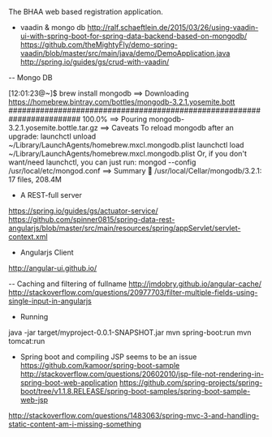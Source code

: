 The BHAA web based registration application.

- vaadin & mongo db
http://ralf.schaeftlein.de/2015/03/26/using-vaadin-ui-with-spring-boot-for-spring-data-backend-based-on-mongodb/
https://github.com/theMightyFly/demo-spring-vaadin/blob/master/src/main/java/demo/DemoApplication.java
http://spring.io/guides/gs/crud-with-vaadin/

-- Mongo DB

[12:01:23@~]$ brew install mongodb
==> Downloading https://homebrew.bintray.com/bottles/mongodb-3.2.1.yosemite.bott
######################################################################## 100.0%
==> Pouring mongodb-3.2.1.yosemite.bottle.tar.gz
==> Caveats
To reload mongodb after an upgrade:
  launchctl unload ~/Library/LaunchAgents/homebrew.mxcl.mongodb.plist
  launchctl load ~/Library/LaunchAgents/homebrew.mxcl.mongodb.plist
Or, if you don't want/need launchctl, you can just run:
  mongod --config /usr/local/etc/mongod.conf
==> Summary
🍺  /usr/local/Cellar/mongodb/3.2.1: 17 files, 208.4M

- A REST-full server

https://spring.io/guides/gs/actuator-service/
https://github.com/spinner0815/spring-data-rest-angularjs/blob/master/src/main/resources/spring/appServlet/servlet-context.xml

- Angularjs Client

http://angular-ui.github.io/

-- Caching and filtering of fullname
http://jmdobry.github.io/angular-cache/
http://stackoverflow.com/questions/20977703/filter-multiple-fields-using-single-input-in-angularjs

- Running

java -jar target/myproject-0.0.1-SNAPSHOT.jar
mvn spring-boot:run
mvn tomcat:run

- Spring boot and compiling JSP seems to be an issue
https://github.com/kamoor/spring-boot-sample
http://stackoverflow.com/questions/20602010/jsp-file-not-rendering-in-spring-boot-web-application
https://github.com/spring-projects/spring-boot/tree/v1.1.8.RELEASE/spring-boot-samples/spring-boot-sample-web-jsp

http://stackoverflow.com/questions/1483063/spring-mvc-3-and-handling-static-content-am-i-missing-something